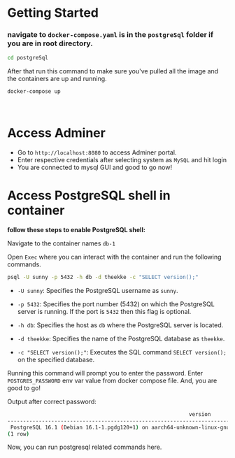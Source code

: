 # Getting Started

### navigate to `docker-compose.yaml` is in the `postgreSql` folder if you are in root directory.

```bash
cd postgreSql
```

After that run this command to make sure you've pulled all the image and the containers are up and running.

```bash
docker-compose up
```

<br>


# Access Adminer

- Go to `http://localhost:8080` to access Adminer portal.
- Enter respective credentials after selecting system as `MySQL` and hit login
- You are connected to mysql GUI and good to go now!

# Access PostgreSQL shell in container

**follow these steps to enable PostgreSQL shell:**

Navigate to the container names `db-1`

Open `Exec` where you can interact with the container and run the following commands.

```bash
psql -U sunny -p 5432 -h db -d theekke -c "SELECT version();"
```

- `-U sunny`: Specifies the PostgreSQL username as `sunny`.

- `-p 5432`: Specifies the port number (5432) on which the PostgreSQL server is running. If the port is `5432` then this flag is optional.

- `-h db`: Specifies the host as `db` where the PostgreSQL server is located.

- `-d theekke`: Specifies the name of the PostgreSQL database as `theekke`.

- `-c "SELECT version();"`: Executes the SQL command `SELECT version();` on the specified database.

Running this command will prompt you to enter the password. Enter `POSTGRES_PASSWORD` env var value from docker compose file. And, you are good to go!

Output after correct password:

```bash
                                                          version                                                          
---------------------------------------------------------------------------------------------------------------------------
 PostgreSQL 16.1 (Debian 16.1-1.pgdg120+1) on aarch64-unknown-linux-gnu, compiled by gcc (Debian 12.2.0-14) 12.2.0, 64-bit
(1 row)
```

Now, you can run postgresql related commands here.